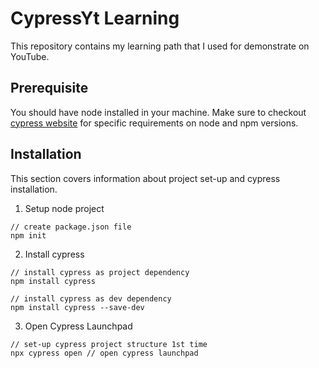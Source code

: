 # CypressYt Learning
This repository contains my learning path that I used for demonstrate on YouTube.

## Prerequisite
You should have node installed in your machine. Make sure to checkout [cypress website](https://docs.cypress.io/app/get-started/install-cypress) for specific requirements on node and npm versions.

## Installation
This section covers information about project set-up and cypress installation.

1. Setup node project
```
// create package.json file
npm init
```

2. Install cypress
```
// install cypress as project dependency
npm install cypress 

// install cypress as dev dependency
npm install cypress --save-dev 
```

3. Open Cypress Launchpad
```
// set-up cypress project structure 1st time
npx cypress open // open cypress launchpad
```